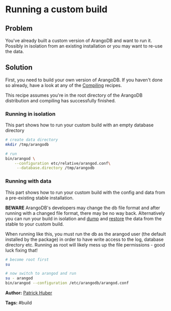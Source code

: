 Running a custom build
======================

Problem
-------

You've already built a custom version of ArangoDB and want to run it. Possibly in isolation from an existing installation or you may want to re-use the data.

Solution
--------

First, you need to build your own version of ArangoDB. If you haven't done so already, have a look at any of the [Compiling](README.md) recipes.

This recipe assumes you're in the root directory of the ArangoDB distribution and compiling has successfully finished.

### Running in isolation

This part shows how to run your custom build with an empty database directory

```bash
# create data directory
mkdir /tmp/arangodb

# run
bin/arangod \
    --configuration etc/relative/arangod.conf\
     --database.directory /tmp/arangodb
```

### Running with data

This part shows how to run your custom build with the config and data from a pre-existing stable installation.

**BEWARE** ArangoDB's developers may change the db file format and after running with a changed file format, there may be no way back. Alternatively you can run your build in isolation and [dump](../../Manual/Administration/Arangodump.html) and
[restore](../../Manual/Administration/Arangorestore.html) the data from the stable to your custom build.

When running like this, you must run the db as the arangod user (the default installed by the package) in order to have write access to the log, database directory etc. Running as root will likely mess up the file permissions - good luck fixing that!

```bash
# become root first
su

# now switch to arangod and run
su - arangod
bin/arangod --configuration /etc/arangodb/arangod.conf
```

**Author:** [Patrick Huber](https://github.com/stackmagic)

**Tags:** #build
